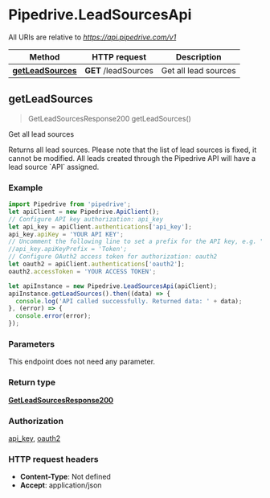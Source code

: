 # Pipedrive.LeadSourcesApi

All URIs are relative to *https://api.pipedrive.com/v1*

Method | HTTP request | Description
------------- | ------------- | -------------
[**getLeadSources**](LeadSourcesApi.md#getLeadSources) | **GET** /leadSources | Get all lead sources



## getLeadSources

> GetLeadSourcesResponse200 getLeadSources()

Get all lead sources

Returns all lead sources. Please note that the list of lead sources is fixed, it cannot be modified. All leads created through the Pipedrive API will have a lead source &#x60;API&#x60; assigned. 

### Example

```javascript
import Pipedrive from 'pipedrive';
let apiClient = new Pipedrive.ApiClient();
// Configure API key authorization: api_key
let api_key = apiClient.authentications['api_key'];
api_key.apiKey = 'YOUR API KEY';
// Uncomment the following line to set a prefix for the API key, e.g. "Token" (defaults to null)
//api_key.apiKeyPrefix = 'Token';
// Configure OAuth2 access token for authorization: oauth2
let oauth2 = apiClient.authentications['oauth2'];
oauth2.accessToken = 'YOUR ACCESS TOKEN';

let apiInstance = new Pipedrive.LeadSourcesApi(apiClient);
apiInstance.getLeadSources().then((data) => {
  console.log('API called successfully. Returned data: ' + data);
}, (error) => {
  console.error(error);
});

```

### Parameters

This endpoint does not need any parameter.

### Return type

[**GetLeadSourcesResponse200**](GetLeadSourcesResponse200.md)

### Authorization

[api_key](../README.md#api_key), [oauth2](../README.md#oauth2)

### HTTP request headers

- **Content-Type**: Not defined
- **Accept**: application/json

